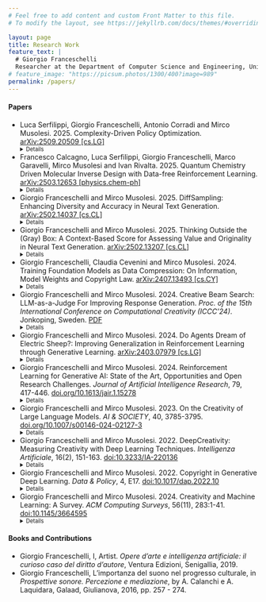 ```yaml
---
# Feel free to add content and custom Front Matter to this file.
# To modify the layout, see https://jekyllrb.com/docs/themes/#overriding-theme-defaults

layout: page
title: Research Work
feature_text: |
  # Giorgio Franceschelli
  Researcher at the Department of Computer Science and Engineering, University of Bologna.
# feature_image: "https://picsum.photos/1300/400?image=989"
permalink: /papers/
---
```


#### Papers

* Luca Serfilippi, Giorgio Franceschelli, Antonio Corradi and Mirco Musolesi. 2025. Complexity-Driven Policy Optimization. [arXiv:2509.20509 [cs.LG]](https://arxiv.org/abs/2509.20509) <details style='font-size:80%; text-align:justify'>Policy gradient methods often balance exploitation and exploration via entropy maximization. However, maximizing entropy pushes the policy towards a uniform random distribution, which represents an unstructured and sometimes inefficient exploration strategy. In this work, we propose replacing the entropy bonus with a more robust complexity bonus. In particular, we adopt a measure of complexity, defined as the product of Shannon entropy and disequilibrium, where the latter quantifies the distance from the uniform distribution. This regularizer encourages policies that balance stochasticity (high entropy) with structure (high disequilibrium), guiding agents toward regimes where useful, non-trivial behaviors can emerge. Such behaviors arise because the regularizer suppresses both extremes, e.g., maximal disorder and complete order, creating pressure for agents to discover structured yet adaptable strategies. Starting from Proximal Policy Optimization (PPO), we introduce Complexity-Driven Policy Optimization (CDPO), a new learning algorithm that replaces entropy with complexity. We show empirically across a range of discrete action space tasks that CDPO is more robust to the choice of the complexity coefficient than PPO is with the entropy coefficient, especially in environments requiring greater exploration.</details>
* Francesco Calcagno, Luca Serfilippi, Giorgio Franceschelli, Marco Garavelli, Mirco Musolesi and Ivan Rivalta. 2025. Quantum Chemistry Driven Molecular Inverse Design with Data-free Reinforcement Learning. [arXiv:2503.12653 [physics.chem-ph]](https://arxiv.org/abs/2503.12653) <details style='font-size:80%; text-align:justify'>The inverse design of molecules has challenged chemists for decades. In the past years, machine learning and artificial intelligence have emerged as new tools to generate molecules tailoring desired properties, but with the limit of relying on models that are pretrained on large datasets. Here, we present a data-free generative model based on reinforcement learning and quantum mechanics calculations. To improve the generation, our software is based on a five-model reinforcement learning algorithm designed to mimic the syntactic rules of an original ASCII encoding based on the SMILES one, and here reported. The reinforcement learning generator is rewarded by on-the-fly quantum mechanics calculations within a computational routine addressing conformational sampling. We demonstrate that our software successfully generates new molecules with desired properties finding optimal solutions for problems with known solutions and (sub)optimal molecules for unexplored chemical (sub)spaces, jointly showing significant speed-up to a reference baseline. </details>
* Giorgio Franceschelli and Mirco Musolesi. 2025. DiffSampling: Enhancing Diversity and Accuracy in Neural Text Generation. [arXiv:2502.14037 [cs.CL]](https://arxiv.org/abs/2502.14037) <details style='font-size:80%; text-align:justify'>Despite their increasing performance, large language models still tend to reproduce training data, generate several repetitions, and focus on the most common grammatical structures and words. A possible cause is the decoding strategy adopted: the most common ones either consider only the most probable tokens, reducing output diversity, or increase the likelihood of unlikely tokens at the cost of output accuracy and correctness. In this paper, we propose a family of three new decoding methods by leveraging a mathematical analysis of the token probability distribution. In particular, the difference between consecutive, sorted probabilities can be used to avoid incorrect tokens and increase the chance of low-probable but accurate words. Experiments concerning math problem solving, extreme summarization, and the divergent association task show that our approach consistently performs at least as well as current alternatives in terms of quality and diversity.</details>
* Giorgio Franceschelli and Mirco Musolesi. 2025. Thinking Outside the (Gray) Box: A Context-Based Score for Assessing Value and Originality in Neural Text Generation. [arXiv:2502.13207 [cs.CL]](https://arxiv.org/abs/2502.13207) <details style='font-size:80%; text-align:justify'>Despite the increasing use of large language models for creative tasks, their outputs often lack diversity. Common solutions, such as sampling at higher temperatures, can compromise the quality of the results. Drawing on information theory, we propose a context-based score to quantitatively evaluate value and originality. This score incentivizes accuracy and adherence to the request while fostering divergence from the learned distribution. We propose using our score as a reward in a reinforcement learning framework to fine-tune large language models for maximum performance. We validate our strategy through experiments in poetry generation and math problem solving, demonstrating that it enhances the value and originality of the generated solutions.</details>
* Giorgio Franceschelli, Claudia Cevenini and Mirco Musolesi. 2024. Training Foundation Models as Data Compression: On Information, Model Weights and Copyright Law. [arXiv:2407.13493 [cs.CY]](https://arxiv.org/abs/2407.13493) <details style='font-size:80%; text-align:justify'>The training process of foundation models as for other classes of deep learning systems is based on minimizing the reconstruction error over a training set. For this reason, they are susceptible to the memorization and subsequent reproduction of training samples. In this paper, we introduce a _training-as-compressing_ perspective, wherein the model's weights embody a compressed representation of the training data. From a copyright standpoint, this point of view implies that the weights could be considered a reproduction or a derivative work of a potentially protected set of works. We investigate the technical and legal challenges that emerge from this framing of the copyright of outputs generated by foundation models, including their implications for practitioners and researchers. We demonstrate that adopting an information-centric approach to the problem presents a promising pathway for tackling these emerging complex legal issues.</details>
* Giorgio Franceschelli and Mirco Musolesi. 2024. Creative Beam Search: LLM-as-a-Judge For Improving Response Generation. _Proc. of the 15th International Conference on Computational Creativity (ICCC'24)_. Jonkoping, Sweden. [PDF](https://computationalcreativity.net/iccc24/short-papers/ICCC24_paper_161.pdf) <details style='font-size:80%; text-align:justify'>Large language models are revolutionizing several areas, including artificial creativity. However, the process of generation in machines profoundly diverges from that observed in humans. In particular, machine generation is characterized by a lack of intentionality and an underlying creative process. We propose a method called Creative Beam Search that uses Diverse Beam Search and LLM-as-a-Judge to perform response generation and response validation. The results of a qualitative experiment show how our approach can provide better output than standard sampling techniques. We also show that the response validation step is a necessary complement to the response generation step.</details>
* Giorgio Franceschelli and Mirco Musolesi. 2024. Do Agents Dream of Electric Sheep?: Improving Generalization in Reinforcement Learning through Generative Learning. [arXiv:2403.07979 [cs.LG]](https://arxiv.org/abs/2403.07979) <details style='font-size:80%; text-align:justify'>The Overfitted Brain hypothesis suggests dreams happen to allow generalization in the human brain. Here, we ask if the same is true for reinforcement learning agents as well. Given limited experience in a real environment, we use imagination-based reinforcement learning to train a policy on dream-like episodes, where non-imaginative, predicted trajectories are modified through generative augmentations. Experiments on four ProcGen environments show that, compared to classic imagination and offline training on collected experience, our method can reach a higher level of generalization when dealing with sparsely rewarded environments.</details>
* Giorgio Franceschelli and Mirco Musolesi. 2024. Reinforcement Learning for Generative AI: State of the Art, Opportunities and Open Research Challenges. _Journal of Artificial Intelligence Research_, 79, 417-446. [doi.org/10.1613/jair.1.15278](https://jair.org/index.php/jair/article/view/15278) <details style='font-size:80%; text-align:justify'>Generative Artificial Intelligence (AI) is one of the most exciting developments in Computer Science of the last decade. At the same time, Reinforcement Learning (RL) has emerged as a very successful paradigm for a variety of machine learning tasks. In this survey, we discuss the state of the art, opportunities and open research questions in applying RL to generative AI. In particular, we will discuss three types of applications, namely, RL as an alternative way for generation without specified objectives; as a way for generating outputs while concurrently maximizing an objective function; and, finally, as a way of embedding desired characteristics, which cannot be easily captured by means of an objective function, into the generative process. We conclude the survey with an in-depth discussion of the opportunities and challenges in this fascinating emerging area.</details>
* Giorgio Franceschelli and Mirco Musolesi. 2023. On the Creativity of Large Language Models. _AI & SOCIETY_, 40, 3785-3795. [doi.org/10.1007/s00146-024-02127-3](https://link.springer.com/article/10.1007/s00146-024-02127-3) <details style='font-size:80%; text-align:justify'>Large Language Models (LLMs) are revolutionizing several areas of Artificial Intelligence. One of the most remarkable applications is creative writing, e.g., poetry or storytelling: the generated outputs are often of astonishing quality. However, a natural question arises: can LLMs be really considered creative? In this article we firstly analyze the development of LLMs under the lens of creativity theories, investigating the key open questions and challenges. In particular, we focus our discussion around the dimensions of value, novelty and surprise as proposed by Margaret Boden in her work. Then, we consider different classic perspectives, namely product, process, press and person. We discuss a set of ``easy'' and ``hard'' problems in machine creativity, presenting them in relation to LLMs. Finally, we examine the societal impact of these technologies with a particular focus on the creative industries, analyzing the opportunities offered by them, the challenges arising by them and the potential associated risks, from both legal and ethical points of view.</details>
* Giorgio Franceschelli and Mirco Musolesi. 2022. DeepCreativity: Measuring Creativity with Deep Learning Techniques. _Intelligenza Artificiale_, 16(2), 151-163. [doi:10.3233/IA-220136](https://content.iospress.com/articles/intelligenza-artificiale/ia220136) <details style='font-size:80%; text-align:justify'>Measuring machine creativity is one of the most fascinating challenges in Artificial Intelligence. This paper explores the possibility of using generative learning techniques for automatic assessment of creativity. The proposed solution does not involve human judgement, it is modular and of general applicability. We introduce a new measure, namely DeepCreativity, based on Margaret Boden’s definition of creativity as composed by value, novelty and surprise. We evaluate our methodology (and related measure) considering a case study, i.e., the generation of 19th century American poetry, showing its effectiveness and expressiveness.</details>
* Giorgio Franceschelli and Mirco Musolesi. 2022. Copyright in Generative Deep Learning. _Data & Policy_, 4, E17. [doi:10.1017/dap.2022.10](https://www.cambridge.org/core/journals/data-and-policy/article/copyright-in-generative-deep-learning/C401539FDF79A6AC6CEE8C5256508B5E#) <details style='font-size:80%; text-align:justify'>Machine-generated artworks are now part of the contemporary art scene: they are attracting significant investments and they are presented in exhibitions together with those created by human artists. These artworks are mainly based on generative deep learning (GDL) techniques, which have seen a formidable development and remarkable refinement in the very recent years. Given the inherent characteristics of these techniques, a series of novel legal problems arise. In this article, we consider a set of key questions in the area of GDL for the arts, including the following: is it possible to use copyrighted works as training set for generative models? How do we legally store their copies in order to perform the training process? Who (if someone) will own the copyright on the generated data? We try to answer these questions considering the law in force in both the United States and the European Union, and potential future alternatives. We then extend our analysis to code generation, which is an emerging area of GDL. Finally, we also formulate a set of practical guidelines for artists and developers working on deep learning generated art, as well as some policy suggestions for policymakers. </details>
* Giorgio Franceschelli and Mirco Musolesi. 2024. Creativity and Machine Learning: A Survey. _ACM Computing Surveys_, 56(11), 283:1-41. [doi:10.1145/3664595](https://doi.org/10.1145/3664595) <details style='font-size:80%; text-align:justify'>There is a growing interest in the area of machine learning and creativity. This survey presents an overview of the history and the state of the art of computational creativity theories, key machine learning techniques (including generative deep learning), and corresponding automatic evaluation methods. After presenting a critical discussion of the key contributions in this area, we outline the current research challenges and emerging opportunities in this field.</details>

#### Books and Contributions

* Giorgio Franceschelli, I, Artist. _Opere d’arte e intelligenza artificiale: il curioso caso del diritto d’autore_, Ventura Edizioni, Senigallia, 2019.
* Giorgio Franceschelli, L’importanza del suono nel progresso culturale, in _Prospettive sonore. Percezione e mediazione_, by A. Calanchi e A. Laquidara, Galaad, Giulianova, 2016, pp. 257 - 274.
